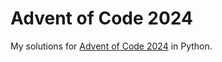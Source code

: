 # Advent of Code 2024

My solutions for [Advent of Code 2024](https://adventofcode.com/2024/) in Python.